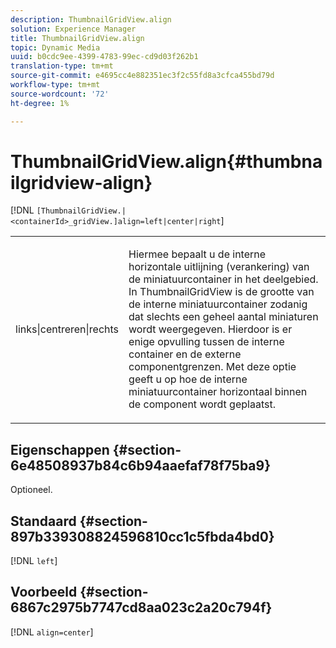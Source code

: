 ```yaml
---
description: ThumbnailGridView.align
solution: Experience Manager
title: ThumbnailGridView.align
topic: Dynamic Media
uuid: b0cdc9ee-4399-4783-99ec-cd9d03f262b1
translation-type: tm+mt
source-git-commit: e4695cc4e882351ec3f2c55fd8a3cfca455bd79d
workflow-type: tm+mt
source-wordcount: '72'
ht-degree: 1%

---
```



# ThumbnailGridView.align{#thumbnailgridview-align}

[!DNL `[ThumbnailGridView.|<containerId>_gridView.]align=left|center|right`]

<table id="table_95890560230C48BBB03A8082F56382CA"> 
 <tbody> 
  <tr> 
   <td> <p> <span class="codeph"> links|centreren|rechts</span> </p> </td> 
   <td> <p> Hiermee bepaalt u de interne horizontale uitlijning (verankering) van de miniatuurcontainer in het deelgebied. In ThumbnailGridView is de grootte van de interne miniatuurcontainer zodanig dat slechts een geheel aantal miniaturen wordt weergegeven. Hierdoor is er enige opvulling tussen de interne container en de externe componentgrenzen. Met deze optie geeft u op hoe de interne miniatuurcontainer horizontaal binnen de component wordt geplaatst. </p> </td> 
  </tr> 
 </tbody> 
</table>

## Eigenschappen {#section-6e48508937b84c6b94aaefaf78f75ba9}

Optioneel.

## Standaard {#section-897b339308824596810cc1c5fbda4bd0}

[!DNL `left`]

## Voorbeeld {#section-6867c2975b7747cd8aa023c2a20c794f}

[!DNL `align=center`]
